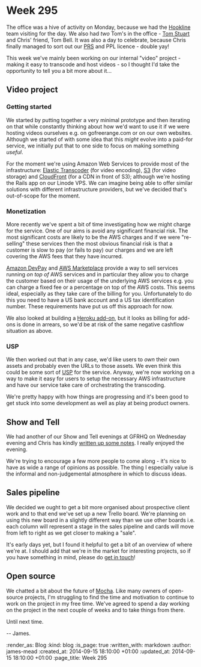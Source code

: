 Week 295
========

The office was a hive of activity on Monday, because we had the [Hookline][] team visiting for the day. We also had _two_ Tom's in the office - [Tom Stuart][] and Chris' friend, Tom Bell. It was also a day to celebrate, because Chris finally managed to sort out our [PRS][] and PPL licence - double yay!

This week we've mainly been working on our internal "video" project - making it easy to transcode and host videos - so I thought I'd take the opportunity to tell you a bit more about it...


## Video project

### Getting started

We started by putting together a very minimal prototype and then iterating on that while constantly thinking about how we'd want to use it if we were hosting videos ourselves e.g. on gofreerange.com or on our own websites. Although we started of with some idea that this _might_ evolve into a paid-for service, we initially put that to one side to focus on making something _useful_.

For the moment we're using Amazon Web Services to provide most of the infrastructure: [Elastic Transcoder][] (for video encoding), [S3][] (for video storage) and [CloudFront][] (for a CDN in front of S3); although we're hosting the Rails app on our Linode VPS. We can imagine being able to offer similar solutions with different infrastructure providers, but we've decided that's out-of-scope for the moment.

### Monetization

More recently we've spent a bit of time investigating how we might charge for the service. One of our aims is avoid any significant financial risk. The most significant costs are likely to be the AWS charges and if we were "re-selling" these services then the most obvious financial risk is that a customer is slow to pay (or fails to pay) our charges and we are left covering the AWS fees that they have incurred.

[Amazon DevPay][] and [AWS Marketplace][] provide a way to sell services running _on top of_ AWS services and in particular they allow you to charge the customer based on their usage of the underlying AWS services e.g. you can charge a fixed fee or a percentage on top of the AWS costs. This seems ideal, especially as they take care of the billing for you. Unfortunately to do this you need to have a US bank account and a US tax identification number. These requirements have put us off this approach for now.

We also looked at building a [Heroku add-on][], but it looks as billing for add-ons is done in arrears, so we'd be at risk of the same negative cashflow situation as above.

### USP

We then worked out that in any case, we'd like users to _own_ their own assets and probably even the URLs to those assets. We even think this could be some sort of [USP][] for the service. Anyway, we're now working on a way to make it easy for users to setup the necessary AWS infrastructure and have our service take care of orchestrating the transcoding.

We're pretty happy with how things are progressing and it's been good to get stuck into some development as well as play at being product owners.


## Show and Tell

We had another of our Show and Tell evenings at GFRHQ on Wednesday evening and Chris has kindly [written up some notes][Show and Tell]. I really enjoyed the evening.

We're trying to encourage a few more people to come along - it's nice to have as wide a range of opinions as possible. The thing I especially value is the informal and non-judgemental atmosphere in which to discuss ideas.


## Sales pipeline

We decided we ought to get a bit more organised about prospective client work and to that end we've set up a new Trello board. We're planning on using this new board in a slightly different way than we use other boards i.e. each column will represent a stage in the sales pipeline and cards will move from left to right as we get closer to making a "sale".

It's early days yet, but I found it helpful to get a bit of an overview of where we're at. I should add that we're in the market for interesting projects, so if you have something in mind, please do [get in touch][]!


## Open source

We chatted a bit about the future of [Mocha][]. Like many owners of open-source projects, I'm struggling to find the time and motivation to continue to work on the project in my free time. We've agreed to spend a day working on the project in the next couple of weeks and to take things from there.


Until next time.

-- James.



[Hookline]: http://hookline.tv/
[Tom Stuart]: http://codon.com/
[PRS]: http://www.prsformusic.com/
[PPL]: http://www.ppluk.com/
[Elastic Transcoder]: http://aws.amazon.com/elastictranscoder/
[S3]: http://aws.amazon.com/s3/
[CloudFront]: http://aws.amazon.com/cloudfront/
[Amazon DevPay]: http://aws.amazon.com/devpay/
[AWS Marketplace]: https://aws.amazon.com/marketplace
[Heroku add-on]: https://addons.heroku.com/
[USP]: http://en.wikipedia.org/wiki/Unique_selling_proposition
[Show and Tell]: /show-and-tell-5
[get in touch]: /contact
[Mocha]: http://gofreerange.com/mocha/docs/


:render_as: Blog
:kind: blog
:is_page: true
:written_with: markdown
:author: james-mead
:created_at: 2014-09-15 18:10:00 +01:00
:updated_at: 2014-09-15 18:10:00 +01:00
:page_title: Week 295
